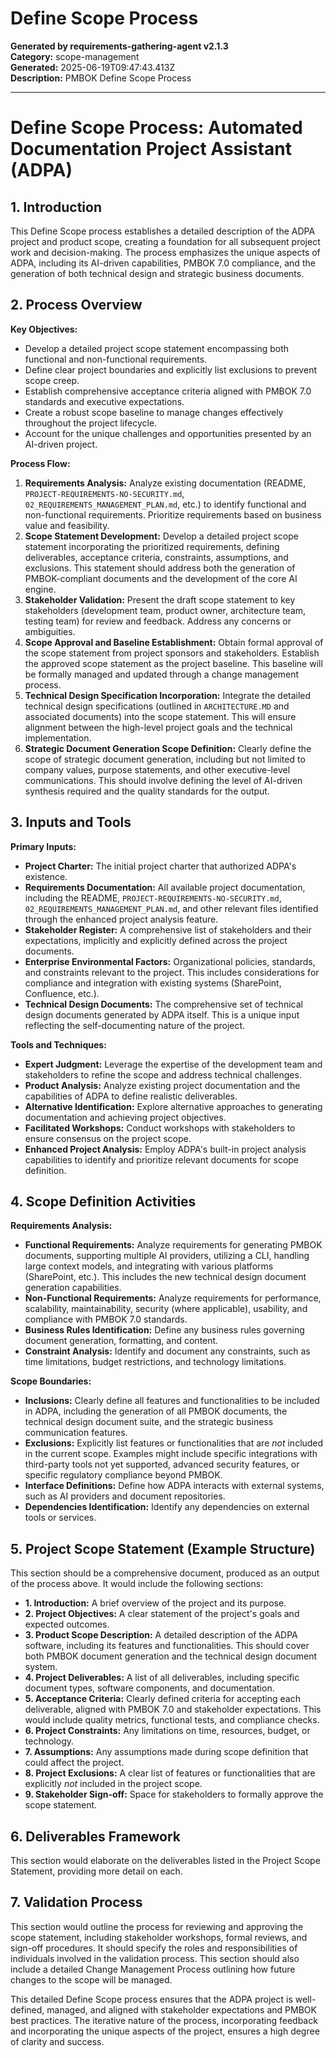# Define Scope Process

**Generated by requirements-gathering-agent v2.1.3**  
**Category:** scope-management  
**Generated:** 2025-06-19T09:47:43.413Z  
**Description:** PMBOK Define Scope Process

---

# Define Scope Process: Automated Documentation Project Assistant (ADPA)

## 1. Introduction

This Define Scope process establishes a detailed description of the ADPA project and product scope, creating a foundation for all subsequent project work and decision-making.  The process emphasizes the unique aspects of ADPA, including its AI-driven capabilities,  PMBOK 7.0 compliance, and the generation of both technical design and strategic business documents.

## 2. Process Overview

**Key Objectives:**

* Develop a detailed project scope statement encompassing both functional and non-functional requirements.
* Define clear project boundaries and explicitly list exclusions to prevent scope creep.
* Establish comprehensive acceptance criteria aligned with PMBOK 7.0 standards and executive expectations.
* Create a robust scope baseline to manage changes effectively throughout the project lifecycle.
* Account for the unique challenges and opportunities presented by an AI-driven project.

**Process Flow:**

1. **Requirements Analysis:**  Analyze existing documentation (README, `PROJECT-REQUIREMENTS-NO-SECURITY.md`, `02_REQUIREMENTS_MANAGEMENT_PLAN.md`, etc.) to identify functional and non-functional requirements.  Prioritize requirements based on business value and feasibility.
2. **Scope Statement Development:**  Develop a detailed project scope statement incorporating the prioritized requirements, defining deliverables, acceptance criteria, constraints, assumptions, and exclusions.  This statement should address both the generation of PMBOK-compliant documents and the development of the core AI engine.
3. **Stakeholder Validation:**  Present the draft scope statement to key stakeholders (development team, product owner, architecture team, testing team) for review and feedback.  Address any concerns or ambiguities.
4. **Scope Approval and Baseline Establishment:**  Obtain formal approval of the scope statement from project sponsors and stakeholders.  Establish the approved scope statement as the project baseline.  This baseline will be formally managed and updated through a change management process.
5. **Technical Design Specification Incorporation:**  Integrate the detailed technical design specifications (outlined in `ARCHITECTURE.MD` and associated documents) into the scope statement. This will ensure alignment between the high-level project goals and the technical implementation.
6. **Strategic Document Generation Scope Definition:** Clearly define the scope of strategic document generation, including but not limited to company values, purpose statements, and other executive-level communications.  This should involve defining the level of AI-driven synthesis required and the quality standards for the output.


## 3. Inputs and Tools

**Primary Inputs:**

* **Project Charter:** The initial project charter that authorized ADPA's existence.
* **Requirements Documentation:**  All available project documentation, including the README,  `PROJECT-REQUIREMENTS-NO-SECURITY.md`, `02_REQUIREMENTS_MANAGEMENT_PLAN.md`,  and other relevant files identified through the enhanced project analysis feature.
* **Stakeholder Register:**  A comprehensive list of stakeholders and their expectations, implicitly and explicitly defined across the project documents.
* **Enterprise Environmental Factors:**  Organizational policies, standards, and constraints relevant to the project.  This includes considerations for compliance and integration with existing systems (SharePoint, Confluence, etc.).
* **Technical Design Documents:** The comprehensive set of technical design documents generated by ADPA itself. This is a unique input reflecting the self-documenting nature of the project.

**Tools and Techniques:**

* **Expert Judgment:**  Leverage the expertise of the development team and stakeholders to refine the scope and address technical challenges.
* **Product Analysis:**  Analyze existing project documentation and the capabilities of ADPA to define realistic deliverables.
* **Alternative Identification:**  Explore alternative approaches to generating documentation and achieving project objectives.
* **Facilitated Workshops:**  Conduct workshops with stakeholders to ensure consensus on the project scope.
* **Enhanced Project Analysis:** Employ ADPA's built-in project analysis capabilities to identify and prioritize relevant documents for scope definition.


## 4. Scope Definition Activities

**Requirements Analysis:**

* **Functional Requirements:**  Analyze requirements for generating PMBOK documents, supporting multiple AI providers, utilizing a CLI, handling large context models, and integrating with various platforms (SharePoint, etc.).  This includes the new technical design document generation capabilities.
* **Non-Functional Requirements:** Analyze requirements for performance, scalability, maintainability, security (where applicable), usability, and compliance with PMBOK 7.0 standards.
* **Business Rules Identification:**  Define any business rules governing document generation, formatting, and content.
* **Constraint Analysis:**  Identify and document any constraints, such as time limitations, budget restrictions, and technology limitations.


**Scope Boundaries:**

* **Inclusions:**  Clearly define all features and functionalities to be included in ADPA, including the generation of all PMBOK documents, the technical design document suite, and the strategic business communication features.
* **Exclusions:** Explicitly list features or functionalities that are *not* included in the current scope.  Examples might include specific integrations with third-party tools not yet supported, advanced security features, or specific regulatory compliance beyond PMBOK.
* **Interface Definitions:** Define how ADPA interacts with external systems, such as AI providers and document repositories.
* **Dependencies Identification:**  Identify any dependencies on external tools or services.


## 5. Project Scope Statement (Example Structure)

This section should be a comprehensive document, produced as an output of the process above.  It would include the following sections:

* **1. Introduction:** A brief overview of the project and its purpose.
* **2. Project Objectives:** A clear statement of the project's goals and expected outcomes.
* **3. Product Scope Description:** A detailed description of the ADPA software, including its features and functionalities.  This should cover both PMBOK document generation and the technical design document system.
* **4. Project Deliverables:** A list of all deliverables, including specific document types, software components, and documentation.
* **5. Acceptance Criteria:**  Clearly defined criteria for accepting each deliverable, aligned with PMBOK 7.0 and stakeholder expectations. This would include quality metrics, functional tests, and compliance checks.
* **6. Project Constraints:**  Any limitations on time, resources, budget, or technology.
* **7. Assumptions:**  Any assumptions made during scope definition that could affect the project.
* **8. Project Exclusions:**  A clear list of features or functionalities that are explicitly *not* included in the project scope.
* **9. Stakeholder Sign-off:**  Space for stakeholders to formally approve the scope statement.


## 6. Deliverables Framework

This section would elaborate on the deliverables listed in the Project Scope Statement, providing more detail on each.

## 7. Validation Process

This section would outline the process for reviewing and approving the scope statement, including stakeholder workshops, formal reviews, and sign-off procedures.  It should specify the roles and responsibilities of individuals involved in the validation process.  This section should also include a detailed Change Management Process outlining how future changes to the scope will be managed.


This detailed Define Scope process ensures that the ADPA project is well-defined, managed, and aligned with stakeholder expectations and PMBOK best practices.  The iterative nature of the process, incorporating feedback and incorporating the unique aspects of the project, ensures a high degree of clarity and success.

